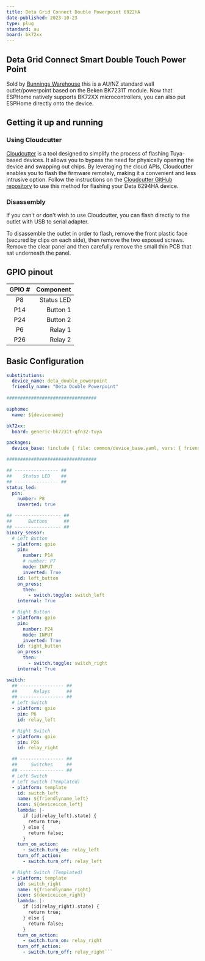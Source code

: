 ```yaml
---
title: Deta Grid Connect Double Powerpoint 6922HA
date-published: 2023-10-23
type: plug
standard: au
board: bk72xx
---
```


## Deta Grid Connect Smart Double Touch Power Point

Sold by [Bunnings Warehouse](https://www.bunnings.com.au/deta-grid-connect-smart-double-touch-power-point_p0098813)
this is a AU/NZ standard wall outlet/powerpoint based on the Beken BK7231T module. Now that ESPHome natively supports BK72XX microcontrollers, you can also put ESPHome directly onto the device. 

## Getting it up and running

### Using Cloudcutter

[Cloudcutter](https://github.com/tuya-cloudcutter/tuya-cloudcutter) is a tool designed to simplify the process of flashing Tuya-based devices. It allows you to bypass the need for physically opening the device and swapping out chips. By leveraging the cloud APIs, Cloudcutter enables you to flash the firmware remotely, making it a convenient and less intrusive option. Follow the instructions on the [Cloudcutter GitHub repository](https://github.com/tuya-cloudcutter/tuya-cloudcutter) to use this method for flashing your Deta 6294HA device.

### Disassembly
If you can't or don't wish to use Cloudcutter, you can flash directly to the outlet with USB to serial adapter.

To disassemble the outlet in order to flash, remove the front plastic face (secured by clips on each side),
then remove the two exposed screws. Remove the clear panel and then carefully remove the small thin PCB
that sat underneath the panel.

## GPIO pinout

| GPIO # |   Component   |
|:------:|--------------:|
| P8     |    Status LED |
| P14    |      Button 1 |
| P24    |      Button 2 |
| P6     |       Relay 1 |
| P26    |       Relay 2 |

## Basic Configuration

```yaml
substitutions:
  device_name: deta_double_powerpoint
  friendly_name: "Deta Double Powerpoint"
  
#################################

esphome:
  name: ${devicename}

bk72xx:
  board: generic-bk7231t-qfn32-tuya

packages:
  device_base: !include { file: common/device_base.yaml, vars: { friendlyname : 'Deta Double Power Point'} }

#################################

## ---------------- ##
##    Status LED    ##
## ---------------- ##
status_led:
  pin:
    number: P8
    inverted: true

## ----------------- ## 
##      Buttons      ##
## ----------------- ## 
binary_sensor:
  # Left Button
  - platform: gpio
    pin:
      number: P14
      # number: P7
      mode: INPUT
      inverted: True
    id: left_button
    on_press:
      then:
        - switch.toggle: switch_left
    internal: True

  # Right Button
  - platform: gpio
    pin:
      number: P24
      mode: INPUT
      inverted: True
    id: right_button
    on_press:
      then:
        - switch.toggle: switch_right
    internal: True

switch:
  ## ---------------- ##
  ##      Relays      ##
  ## ---------------- ##
  # Left Switch
  - platform: gpio
    pin: P6
    id: relay_left

  # Right Switch
  - platform: gpio
    pin: P26
    id: relay_right

  ## ---------------- ##
  ##     Switches     ##
  ## ---------------- ##
  # Left Switch
  # Left Switch (Templated)
  - platform: template
    id: switch_left
    name: ${friendlyname_left}
    icon: ${deviceicon_left}
    lambda: |-
      if (id(relay_left).state) {
        return true;
      } else {
        return false;
      }
    turn_on_action:
      - switch.turn_on: relay_left
    turn_off_action:
      - switch.turn_off: relay_left

  # Right Switch (Templated)
  - platform: template
    id: switch_right
    name: ${friendlyname_right}
    icon: ${deviceicon_right}
    lambda: |-
      if (id(relay_right).state) {
        return true;
      } else {
        return false;
      }
    turn_on_action:
      - switch.turn_on: relay_right
    turn_off_action:
      - switch.turn_off: relay_right```
